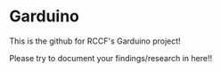 # Garduino
This is the github for RCCF's Garduino project!

Please try to document your findings/research in here!!
